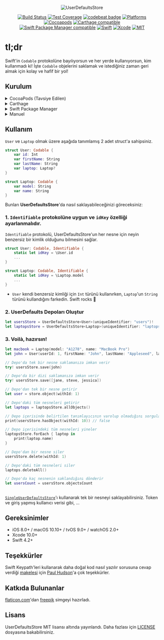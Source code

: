 <p align="center">
  <img src="https://cdn.rawgit.com/omaralbeik/UserDefaultsStore/master/Assets/readme-logo.svg" title="UserDefaultsStore">
</p>

<p align="center">
  <a href="https://travis-ci.org/omaralbeik/UserDefaultsStore"><img src="https://travis-ci.org/omaralbeik/UserDefaultsStore.svg?branch=master" alt="Build Status"></a>
  <a href="https://codecov.io/gh/omaralbeik/UserDefaultsStore"><img src="https://codecov.io/gh/omaralbeik/UserDefaultsStore/branch/master/graph/badge.svg" alt="Test Coverage" /></a>
  <a href="https://codebeat.co/projects/github-com-omaralbeik-userdefaultsstore-master"><img alt="codebeat badge" src="https://codebeat.co/badges/e12405dc-1370-49bb-bd35-5f248a347f1a" /></a>
  <a href="https://github.com/omaralbeik/UserDefaultsStore"><img src="https://img.shields.io/cocoapods/p/UserDefaultsStore.svg?style=flat" alt="Platforms" /></a>
  <a href="https://cocoapods.org/pods/UserDefaultsStore"><img src="https://img.shields.io/cocoapods/v/UserDefaultsStore.svg" alt="Cocoapods" /></a>
  <a href="https://github.com/Carthage/Carthage"><img src="https://img.shields.io/badge/Carthage-compatible-4BC51D.svg?style=flat" alt="Carthage compatible" /></a>
  <a href="https://swift.org/package-manager/"><img src="https://img.shields.io/badge/SPM-compatible-4BC51D.svg?style=flat" alt="Swift Package Manager compatible" /></a>
  <a href="https://swift.org"><img src="https://img.shields.io/badge/Swift-4.2-orange.svg" alt="Swift" /></a>
  <a href="https://developer.apple.com/xcode"><img src="https://img.shields.io/badge/Xcode-10-blue.svg" alt="Xcode"></a>
  <a href="https://github.com/omaralbeik/UserDefaultsStore/blob/master/LICENSE"><img src="https://img.shields.io/badge/License-MIT-red.svg" alt="MIT"></a>
</p>


# tl;dr

Swift'in `Codable` protokolüne bayılıyorsun ve her yerde kullanıyorsun, kim kullanmadı ki! İşte `Codable` objelerini saklamak ve istediğiniz zaman geri almak için kolay ve hafif bir yol!


## Kurulum

<details>
<summary>CocoaPods (Tavsiye Edilen)</summary>
</br>


<p>UserDefaultsStore'u <a href="http://cocoapods.org">CocoaPods</a>'u kullanarak Xcode projenize entegre etmek için, bunu <code>Podfile</code>'da belirtin:

<pre><code class="ruby language-ruby">pod 'UserDefaultsStore'</code></pre>
</details>

<details>
<summary>Carthage</summary>
</br>
<p>UserDefaultsStore'u <a href="https://github.com/Carthage/Carthage">Carthage</a>'u kullanarak Xcode projenize entegre etmek için, bunu <code>Cartfile</code>'da belirtin:

<pre><code class="ogdl language-ogdl">github "omaralbeik/UserDefaultsStore" ~&gt; 1.4.3
</code></pre>
</details>

<details>
<summary>Swift Package Manager</summary>
</br>

<p><a href="https://swift.org/package-manager/">Swift Package Manager</a>, Swift kodunun dağıtımını otomatikleştirmek için bir araçtır ve hızlı derleyiciye entegre edilmiştir. Erken gelişim aşamasındadır, ancak UserDefaultsStore desteklenen platformlarda kullanımını desteklemektedir. </p>

<p>Swift paketinizi kurduktan sonra, UserDefaultsStore'u bağımlı olarak eklemek, Package.swift'inizin bağımlılık değerine eklemek kadar kolaydır.</p>

<pre><code class="swift language-swift">import PackageDescription
dependencies: [
    .package(url: "https://github.com/omaralbeik/UserDefaultsStore.git", from: "1.4.3")
]
</code></pre>
</details>

<details>
<summary>Manuel</summary>
</br>

<p><a href="https://github.com/omaralbeik/UserDefaultsStore/tree/master/Sources">Sources</a> klasörünü Xcode projenize ekleyin.</p>
</details>


## Kullanım

`User` ve `Laptop` olmak üzere aşağıda tanımlamış 2 adet struct'a sahipsiniz.

```swift
struct User: Codable {
    var id: Int
    var firstName: String
    var lastName: String
    var laptop: Laptop?
}
```

```swift
struct Laptop: Codable {
    var model: String
    var name: String
}
```

Bunları **UserDefaultsStore**'da nasıl saklayabileceğinizi göreceksiniz:


### 1.  `Identifiable` protokolüne uygun ve `idKey` özelliği ayarlanmalıdır.
`Identifiable` protokolü, UserDefaultsStore'un her nesne için neyin benzersiz bir kimlik olduğunu bilmesini sağlar.

```swift
struct User: Codable, Identifiable {
    static let idKey = \User.id
    ...
}
```

```swift
struct Laptop: Codable, Identifiable {
    static let idKey = \Laptop.model
    ...
}
```

* `User` kendi benzersiz kimliği için `Int` türünü kullanırken, `Laptop`'un `String` türünü kullandığını farkedin. Swift rocks 🤘

### 2. UserDefaults Depoları Oluştur
```swift
let usersStore = UserDefaultsStore<User>(uniqueIdentifier: "users")!
let laptopsStore = UserDefaultsStore<Laptop>(uniqueIdentifier: "laptops")!
```

### 3. Voilà, hazırsın!
```swift
let macbook = Laptop(model: "A1278", name: "MacBook Pro")
let john = User(userId: 1, firstName: "John", lastName: "Appleseed", laptop: macbook)

// Depo'da tek bir nesne saklamanıza imkan verir
try! usersStore.save(john)

// Depo'da bir dizi saklamanıza imkan verir
try! usersStore.save([jane, steve, jessica])

// Depo'dan tek bir nesne getirir
let user = store.object(withId: 1)

// Depo'daki tüm nesneleri getirir
let laptops = laptopsStore.allObjects()

// Depo içerisinde belirtilen tanımlayıcının varolup olmadığını sorgulayar
print(usersStore.hasObject(withId: 10)) // false

// Depo içerisindeki tüm nesneleri yineler
laptopsStore.forEach { laptop in
    print(laptop.name)
}

// Depo'dan bir nesne siler
usersStore.delete(withId: 1)

// Depo'daki tüm nesneleri siler
laptops.deleteAll()

// Depo'da kaç nesnenin saklandığını dönderir
let usersCount = usersStore.objectsCount

```


##
[`SingleUserDefaultsStore`](https://github.com/omaralbeik/UserDefaultsStore/blob/master/Sources/SingleUserDefaultsStore.swift)'ı kullanarak tek bir nesneyi saklayabilirsiniz. Token ve giriş yapmış kullanıcı verisi gibi, ...


## Gereksinimler
- iOS 8.0+ / macOS 10.10+ / tvOS 9.0+ / watchOS 2.0+
- Xcode 10.0+
- Swift 4.2+


## Teşekkürler
Swift Keypath'leri kullanarak daha doğal kod nasıl yazılır sorusuna cevap verdiği [makelesi](https://www.hackingwithswift.com/articles/57/how-swift-keypaths-let-us-write-more-natural-code) için [Paul Hudson](https://twitter.com/twostraws)'a çok teşekkürler.


## Katkıda Bulunanlar
[flaticon.com](https://www.flaticon.com)'dan [freepik](https://www.flaticon.com/authors/freepik) simgeyi hazırladı.


## Lisans
UserDefaultsStore MIT lisansı altında yayınlandı. Daha fazlası için [LICENSE](https://github.com/omaralbeik/UserDefaultsStore/blob/master/LICENSE) dosyasına bakabilirsiniz.
